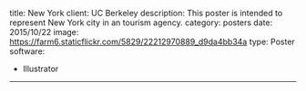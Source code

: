 title: New York
client: UC Berkeley
description: This poster is intended to represent New York city in an tourism agency.
category: posters
date: 2015/10/22
image: https://farm6.staticflickr.com/5829/22212970889_d9da4bb34a
type: Poster
software:
- Illustrator
---